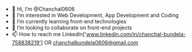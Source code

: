 - 👋 Hi, I’m @Chanchal0606
- 👀 I’m interested in Web Development, App Development and Coding
- 🌱 I’m currently learning front-end technologies
- 💞️ I’m looking to collaborate on front-end projects
- 📫 How to reach me Linkedln['www.linkedin.com/in/chanchal-bundela-758838219'] OR chanchalbundela0606@gmail.com
